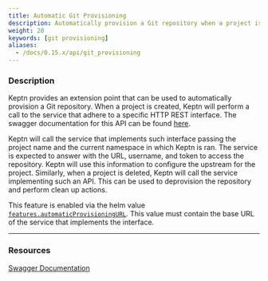 ```yaml
---
title: Automatic Git Provisioning
description: Automatically provision a Git repository when a project is created.
weight: 20
keywords: [git provisioning]
aliases:
  - /docs/0.15.x/api/git_provisioning
---
```



### Description

Keptn provides an extension point that can be used to automatically provision a Git repository.
When a project is created, Keptn will perform a call to the service that adhere to a specific HTTP REST interface. The swagger documentation for this API can be found [here](../../../../api/).

Keptn will call the service that implements such interface passing the project name and the current namespace in which Keptn is ran. The service is expected to answer with the URL, username, and token to access the repository. Keptn will use this information to configure the upstream for the project.
Similarly, when a project is deleted, Keptn will call the service implementing such an API. This can be used to deprovision the repository and perform clean up actions.

This feature is enabled via the helm value [`features.automaticProvisioningURL`](https://github.com/keptn/keptn/blob/0.15.0/installer/manifests/keptn/charts/control-plane/values.yaml#L26). This value must contain the base URL of the service that implements the interface.

---

### Resources

[Swagger Documentation](../../../../api/)
